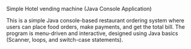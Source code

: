 Simple Hotel vending machine (Java Console Application)

This is a simple Java console-based restaurant ordering system where users can place food orders, make payments, and get the total bill. The program is menu-driven and interactive, designed using Java basics (Scanner, loops, and switch-case statements).
